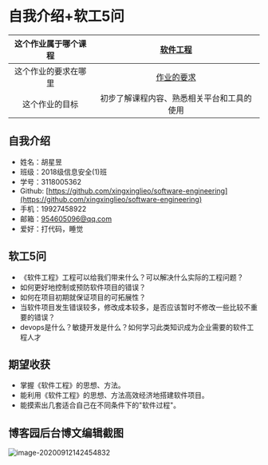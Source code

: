 # 自我介绍+软工5问

| 这个作业属于哪个课程 | [软件工程](https://edu.cnblogs.com/campus/gdgy/informationsecurity1812) |
| :------------------: | :----------------------------------------------------------: |
| 这个作业的要求在哪里 | [作业的要求](https://edu.cnblogs.com/campus/gdgy/informationsecurity1812/homework/11156) |
|    这个作业的目标    |          初步了解课程内容、熟悉相关平台和工具的使用          |

## 自我介绍

- 姓名：胡星昱
- 班级：2018级信息安全(1)班
- 学号：3118005362
- Github: [https://github.com/xingxinglieo/software-engineering](https://github.com/xingxinglieo/software-engineering)
- 手机：19927458922
- 邮箱：954605096@qq.com
- 爱好：打代码，睡觉

## 软工5问

- 《软件工程》工程可以给我们带来什么？可以解决什么实际的工程问题？
- 如何更好地控制或预防软件项目的错误？
- 如何在项目初期就保证项目的可拓展性？
- 当软件项目发生错误较多，修改成本较多，是否应该暂时不修改一些比较不重要的错误？
- devops是什么？敏捷开发是什么？如何学习此类知识成为企业需要的软件工程人才

## 期望收获

- 掌握《软件工程》的思想、方法。
- 能利用《软件工程》的思想、方法高效经济地搭建软件项目。
- 能摸索出几套适合自己在不同条件下的"软件过程"。

## 博客园后台博文编辑截图

![image-20200912142454832](https://gitee.com/xingxinglieo/blog/raw/master/img/image-20200912142454832.png)
